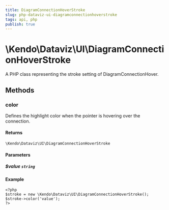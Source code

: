 ```yaml
---
title: DiagramConnectionHoverStroke
slug: php-dataviz-ui-diagramconnectionhoverstroke
tags: api, php
publish: true
---
```


# \Kendo\Dataviz\UI\DiagramConnectionHoverStroke

A PHP class representing the stroke setting of DiagramConnectionHover.


## Methods

### color
Defines the highlight color when the pointer is hovering over the connection.

#### Returns
`\Kendo\Dataviz\UI\DiagramConnectionHoverStroke`

#### Parameters

##### $value `string`



#### Example 
    <?php
    $stroke = new \Kendo\Dataviz\UI\DiagramConnectionHoverStroke();
    $stroke->color('value');
    ?>

